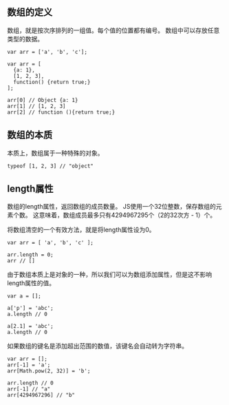 ## 数组的定义
数组，就是按次序排列的一组值。每个值的位置都有编号。
数组中可以存放任意类型的数据。

    var arr = ['a', 'b', 'c'];

    var arr = [
      {a: 1},
      [1, 2, 3],
      function() {return true;}
    ];

    arr[0] // Object {a: 1}
    arr[1] // [1, 2, 3]
    arr[2] // function (){return true;}

## 数组的本质
本质上，数组属于一种特殊的对象。

    typeof [1, 2, 3] // "object"

## length属性
数组的length属性，返回数组的成员数量。
JS使用一个32位整数，保存数组的元素个数。
这意味着，数组成员最多只有4294967295个（2的32次方 - 1）个。

将数组清空的一个有效方法，就是将length属性设为0。

    var arr = [ 'a', 'b', 'c' ];

    arr.length = 0;
    arr // []

由于数组本质上是对象的一种，所以我们可以为数组添加属性，但是这不影响length属性的值。

    var a = [];

    a['p'] = 'abc';
    a.length // 0

    a[2.1] = 'abc';
    a.length // 0

如果数组的键名是添加超出范围的数值，该键名会自动转为字符串。

    var arr = [];
    arr[-1] = 'a';
    arr[Math.pow(2, 32)] = 'b';

    arr.length // 0
    arr[-1] // "a"
    arr[4294967296] // "b"


